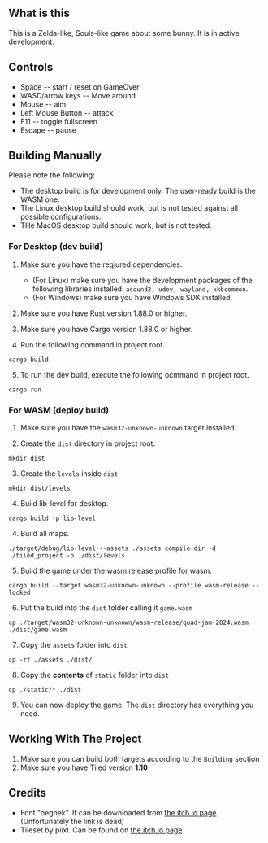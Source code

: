 ## What is this

This is a Zelda-like, Souls-like game about some bunny.
It is in active development.

## Controls

* Space -- start / reset on GameOver
* WASD/arrow keys -- Move around
* Mouse -- aim
* Left Mouse Button -- attack
* F11 -- toggle fullscreen
* Escape -- pause

## Building Manually

Please note the following:
* The desktop build is for development only. The user-ready build
is the WASM one.
* The Linux desktop build should work, but is not tested against all
possible configurations.
* THe MacOS desktop build should work, but is not tested.

### For Desktop (dev build)

1. Make sure you have the reqiured dependencies.
    * (For Linux) make sure you have the development packages of the following libraries installed: `asound2, udev, wayland, xkbcommon`.
    * (For Windows) make sure you have Windows SDK installed.

2. Make sure you have Rust version 1.88.0 or higher.

3. Make sure you have Cargo version 1.88.0 or higher.

4. Run the following command in project root.
```
cargo build
```

5. To run the dev build, execute the following ocmmand in project root.
```
cargo run
```

### For WASM (deploy build)

1. Make sure you have the `wasm32-unknown-unknown` target installed.

2. Create the `dist` directory in project root.
```
mkdir dist
```

3. Create the `levels` inside `dist`
```
mkdir dist/levels
```

4. Build lib-level for desktop.
```
cargo build -p lib-level
```

4. Build all maps. 
```
./target/debug/lib-level --assets ./assets compile-dir -d ./tiled_project -o ./dist/levels
```

5. Build the game under the wasm release profile for wasm.
```
cargo build --target wasm32-unknown-unknown --profile wasm-release --locked
```

6. Put the build into the `dist` folder calling it `game.wasm`
```
cp ./target/wasm32-unknown-unknown/wasm-release/quad-jam-2024.wasm ./dist/game.wasm
```

7. Copy the `assets` folder into `dist` 
```
cp -rf ./assets ./dist/
```

8. Copy the **contents** of `static` folder into `dist` 
```
cp ./static/* ./dist
```

9. You can now deploy the game. The `dist` directory has everything you need.

## Working With The Project

1. Make sure you can build both targets according to the `Building` section
2. Make sure you have [Tiled](mapeditor.org) version **1.10**

## Credits

* Font "oegnek". It can be downloaded from [the itch.io page](https://sonyplaytation.itch.io/oegnec-font) (Unfortunately the link is dead)
* Tileset by piixl. Can be found on [the itch.io page](https://piiixl.itch.io/1-bit-patterns-and-tiles)